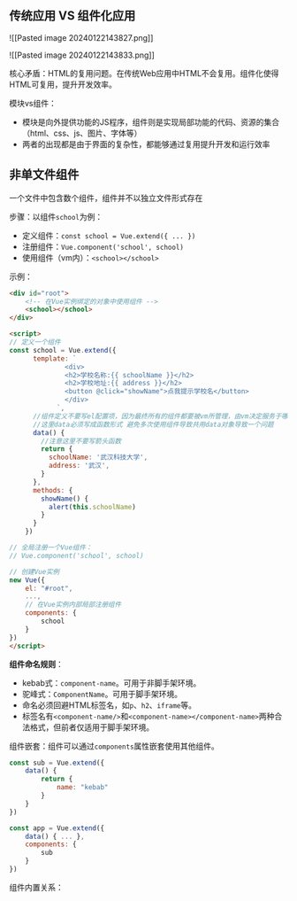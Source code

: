 
## 传统应用 VS 组件化应用

![[Pasted image 20240122143827.png]]

![[Pasted image 20240122143833.png]]

核心矛盾：HTML的复用问题。在传统Web应用中HTML不会复用。组件化使得HTML可复用，提升开发效率。

模块vs组件：
- 模块是向外提供功能的JS程序，组件则是实现局部功能的代码、资源的集合（html、css、js、图片、字体等）
- 两者的出现都是由于界面的复杂性，都能够通过复用提升开发和运行效率

## 非单文件组件

一个文件中包含数个组件，组件并不以独立文件形式存在

步骤：以组件`school`为例：
- 定义组件：`const school = Vue.extend({ ... })`
- 注册组件：`Vue.component('school', school)`
- 使用组件（vm内）：`<school></school>`

示例：

```html
<div id="root">
	<!-- 在Vue实例绑定的对象中使用组件 -->
	<school></school>
</div>

<script>
// 定义一个组件
const school = Vue.extend({
      template: `
              <div>
              <h2>学校名称:{{ schoolName }}</h2>
              <h2>学校地址:{{ address }}</h2>
              <button @click="showName">点我提示学校名</button>
              </div>
            `,
      //组件定义不要写el配置项，因为最终所有的组件都要被vm所管理，由vm决定服务于哪个容器
      //这里data必须写成函数形式 避免多次使用组件导致共用data对象导致一个问题
      data() {
        //注意这里不要写箭头函数
        return {
          schoolName: '武汉科技大学',
          address: '武汉',
        }
      },
      methods: {
        showName() {
          alert(this.schoolName)
        }
      }
    })

// 全局注册一个Vue组件：
// Vue.component('school', school)

// 创建Vue实例
new Vue({
	el: "#root",
	...,
	// 在Vue实例内部局部注册组件
	components: {
		school
	}
})
</script>
```

**组件命名规则**：
- kebab式：`component-name`。可用于非脚手架环境。
- 驼峰式：`ComponentName`。可用于脚手架环境。
- 命名必须回避HTML标签名，如`p`、`h2`、`iframe`等。
- 标签名有`<component-name/>`和`<component-name></component-name>`两种合法格式，但前者仅适用于脚手架环境。

组件嵌套：组件可以通过`components`属性嵌套使用其他组件。

```js
const sub = Vue.extend({
	data() {
		return {
			name: "kebab"
		}
	}
})

const app = Vue.extend({
	data() { ... },
	components: {
		sub
	}
})
```

组件内置关系：